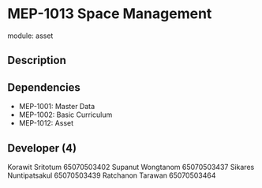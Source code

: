 # MEP-1013 Space Management

module: asset

## Description

## Dependencies
- MEP-1001: Master Data
- MEP-1002: Basic Curriculum
- MEP-1012: Asset

## Developer (4)
Korawit Sritotum 65070503402
Supanut Wongtanom 65070503437
Sikares Nuntipatsakul 65070503439
Ratchanon Tarawan 65070503464